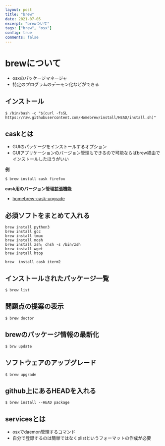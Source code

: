 ```yaml
---
layout: post
title: "brew"
date: 2021-07-05
excerpt: "brewついて"
tags: ["brew", "osx"]
config: true
comments: false
---
```


# brewについて
 - osxのパッケージマネージャ
 - 特定のプログラムのデーモン化などができる

## インストール

```console
$ /bin/bash -c "$(curl -fsSL https://raw.githubusercontent.com/Homebrew/install/HEAD/install.sh)"
```

## caskとは
 - GUIのパッケージをインストールするオプション
 - GUIアプリケーションのバージョン管理もできるので可能ならばbrew経由でインストールしたほうがいい

**例**  

```console
$ brew install cask firefox
```

**cask用のバージョン管理拡張機能**  
 - [homebrew-cask-upgrade](https://github.com/buo/homebrew-cask-upgrade)

## 必須ソフトをまとめて入れる

```shell
brew install python3
brew install gcc
brew install tmux
brew install mosh
brew install zsh; chsh -s /bin/zsh
brew install wget
brew install htop

brew  install cask iterm2
```

## インストールされたパッケージ一覧

```console
$ brew list
```

## 問題点の提案の表示

```console
$ brew doctor
```

## brewのパッケージ情報の最新化

```console
$ brw update
```

## ソフトウェアのアップグレード

```console
$ brew upgrade
```

## github上にあるHEADを入れる

```console
$ brew install --HEAD package
```

## servicesとは
 - osxでdaemon管理するコマンド
 - 自分で登録するのは簡単ではなくplistというフォーマットの作成が必要
